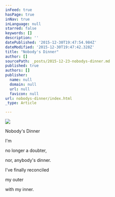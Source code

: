 ```yaml
---
inFeed: true
hasPage: true
inNav: true
inLanguage: null
starred: false
keywords: []
description: ''
datePublished: '2015-12-30T19:47:54.984Z'
dateModified: '2015-12-30T19:47:42.328Z'
title: "Nobody's Dinner"
author: []
sourcePath: _posts/2015-12-23-nobodys-dinner.md
published: true
authors: []
publisher:
  name: null
  domain: null
  url: null
  favicon: null
url: nobodys-dinner/index.html
_type: Article

---
```

![](https://s3-us-west-2.amazonaws.com/the-grid-img/p/525c40b82b0cabc18d78bfa7fcebf828f7dc90fe.jpg)

Nobody's Dinner

I'm 

no longer 
a doubter, 

nor,
anybody's dinner. 

I've finally reconciled 

my outer 

with my inner.